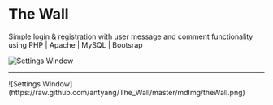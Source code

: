 # The Wall
Simple login & registration with user message and comment functionality using PHP | Apache | MySQL | Bootsrap

![Settings Window](https://raw.github.com/antyang/The_Wall/master/mdImg/home.png)
<hr>
![Settings Window](https://raw.github.com/antyang/The_Wall/master/mdImg/theWall.png)
